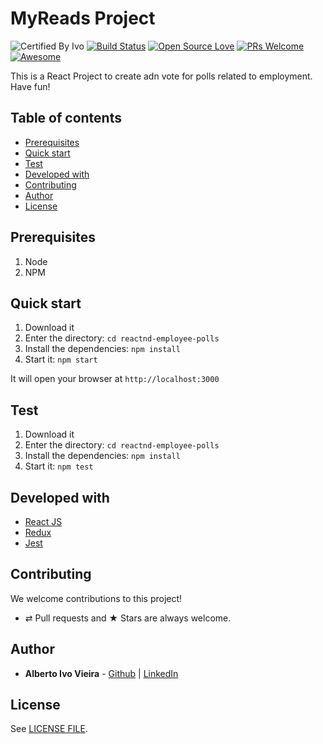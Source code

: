 # MyReads Project

![Certified By Ivo](https://img.shields.io/badge/Certified%20By-Ivo-blue.svg)
[![Build Status](https://semaphoreapp.com/api/v1/projects/d4cca506-99be-44d2-b19e-176f36ec8cf1/128505/shields_badge.svg)](https://semaphoreapp.com/boennemann/badges)
[![Open Source Love](https://badges.frapsoft.com/os/v2/open-source.svg?v=102)](https://github.com/ellerbrock/open-source-badge/)
[![PRs Welcome](https://img.shields.io/badge/PRs-welcome-brightgreen.svg?style=flat-square)](http://makeapullrequest.com)
[![Awesome](https://cdn.rawgit.com/sindresorhus/awesome/d7305f38d29fed78fa85652e3a63e154dd8e8829/media/badge.svg)](https://github.com/sindresorhus/awesome)


This is a React Project to create adn vote for polls related to employment. Have fun!


## Table of contents

-   [Prerequisites](#prerequisites)
-   [Quick start](#quick-start)
-   [Test](#test)
-   [Developed with](#developed-with)
-   [Contributing](#contributing)
-   [Author](#author)
-   [License](#license)

## Prerequisites

1.  Node
2.  NPM

## Quick start

1. Download it
1. Enter the directory: `cd reactnd-employee-polls`
1. Install the dependencies: `npm install`
1. Start it: `npm start`

It will open your browser at `http://localhost:3000`

## Test

1. Download it
1. Enter the directory: `cd reactnd-employee-polls`
1. Install the dependencies: `npm install`
1. Start it: `npm test`

## Developed with

* [React JS](https://reactjs.org/)
* [Redux](https://redux.js.org)
* [Jest](https://jestjs.io)

## Contributing

We welcome contributions to this project!

-   ⇄ Pull requests and ★ Stars are always welcome.

## Author

* **Alberto Ivo Vieira** - [Github](https://github.com/albertoivo) | [LinkedIn](https://www.linkedin.com/in/alberto-ivo-vieira/)

## License

See [LICENSE FILE](./LICENSE).
